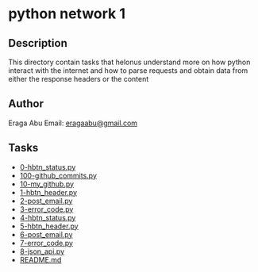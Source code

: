 # python network 1

## Description
This directory contain tasks that helonus understand more on how
python interact with the internet and how to parse requests and obtain data
from either the response headers or the content

## Author
Eraga Abu
Email: eragaabu@gmail.com

## Tasks
* [0-hbtn_status.py](0-hbtn_status.py)
* [100-github_commits.py](100-github_commits.py)
* [10-my_github.py](10-my_github.py)
* [1-hbtn_header.py](1-hbtn_header.py)
* [2-post_email.py](2-post_email.py)
* [3-error_code.py](3-error_code.py)
* [4-hbtn_status.py](4-hbtn_status.py)
* [5-hbtn_header.py](5-hbtn_header.py)
* [6-post_email.py](6-post_email.py)
* [7-error_code.py](7-error_code.py)
* [8-json_api.py](8-json_api.py)
* [README.md](README.md)

